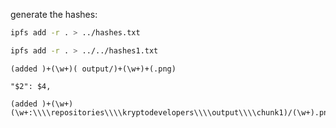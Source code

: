 generate the hashes:

```bash
ipfs add -r . > ../hashes.txt

ipfs add -r . > ../../hashes1.txt
```

```
(added )+(\w+)( output/)+(\w+)+(.png)

"$2": $4,
```



```
(added )+(\w+) (\w+:\\\\repositories\\\\kryptodevelopers\\\\output\\\\chunk1)/(\w+).png
```